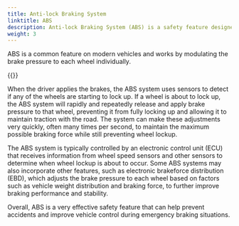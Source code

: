 ```yaml
---
title: Anti-lock Braking System
linktitle: ABS
description: Anti-lock Braking System (ABS) is a safety feature designed to prevent a vehicle's wheels from locking up during braking, which can cause the vehicle to skid and lose control.
weight: 3
---
```

<!-- markdownlint-disable MD033 -->

ABS is a common feature on modern vehicles and works by modulating the brake pressure to each wheel individually.

{{<evkxdisplayaddarticle />}}

When the driver applies the brakes, the ABS system uses sensors to detect if any of the wheels are starting to lock up. If a wheel is about to lock up, the ABS system will rapidly and repeatedly release and apply brake pressure to that wheel, preventing it from fully locking up and allowing it to maintain traction with the road. The system can make these adjustments very quickly, often many times per second, to maintain the maximum possible braking force while still preventing wheel lockup.

The ABS system is typically controlled by an electronic control unit (ECU) that receives information from wheel speed sensors and other sensors to determine when wheel lockup is about to occur. Some ABS systems may also incorporate other features, such as electronic brakeforce distribution (EBD), which adjusts the brake pressure to each wheel based on factors such as vehicle weight distribution and braking force, to further improve braking performance and stability.

Overall, ABS is a very effective safety feature that can help prevent accidents and improve vehicle control during emergency braking situations.